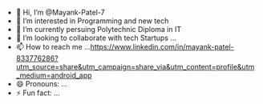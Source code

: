 - 👋 Hi, I’m @Mayank-Patel-7
- 👀 I’m interested in Programming and new tech
- 🌱 I’m currently persuing Polytechnic Diploma in IT
- 💞️ I’m looking to collaborate with tech Startups ...
- 📫 How to reach me ...https://www.linkedin.com/in/mayank-patel-833776286?utm_source=share&utm_campaign=share_via&utm_content=profile&utm_medium=android_app
- 😄 Pronouns: ...
- ⚡ Fun fact: ...

<!---
Mayank-Patel-7/Mayank-Patel-7 is a ✨ special ✨ repository because its `README.md` (this file) appears on your GitHub profile.
You can click the Preview link to take a look at your changes.
--->
